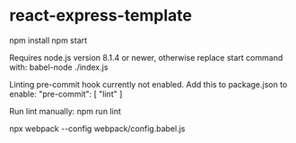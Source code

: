 # react-express-template

npm install
npm start

Requires node.js version 8.1.4 or newer, otherwise replace start command with:
babel-node ./index.js

Linting pre-commit hook currently not enabled.  Add this to package.json to enable:
  "pre-commit": [
    "lint"
  ]

Run lint manually:
npm run lint

npx webpack --config webpack/config.babel.js